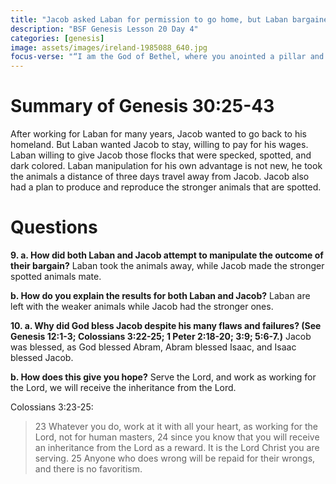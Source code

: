 ```yaml
---
title: "Jacob asked Laban for permission to go home, but Laban bargained for him to stay"
description: "BSF Genesis Lesson 20 Day 4"
categories: [genesis]
image: assets/images/ireland-1985088_640.jpg
focus-verse: "“I am the God of Bethel, where you anointed a pillar and where you made a vow to me. Now leave this land at once and go back to your native land.” – Genesis 31:13"
---
```


# Summary of Genesis 30:25-43

After working for Laban for many years, Jacob wanted to go back to his homeland. But Laban wanted Jacob to stay, willing to pay for his wages. Laban willing to give Jacob those flocks that were specked, spotted, and dark colored. Laban manipulation for his own advantage is not new, he took the animals a distance of three days travel away from Jacob. Jacob also had a plan to produce and reproduce the stronger animals that are spotted.

# Questions

**9. a. How did both Laban and Jacob attempt to manipulate the outcome of their bargain?** Laban took the animals away, while Jacob made the stronger spotted animals mate.

**b. How do you explain the results for both Laban and Jacob?** Laban are left with the weaker animals while Jacob had the stronger ones.

**10. a. Why did God bless Jacob despite his many flaws and failures? (See Genesis 12:1-3; Colossians 3:22-25; 1 Peter 2:18-20; 3:9; 5:6-7.)** Jacob was blessed, as God blessed Abram, Abram blessed Isaac, and Isaac blessed Jacob. 

**b. How does this give you hope?** Serve the Lord, and work as working for the Lord, we will receive the inheritance from the Lord.

Colossians 3:23-25: 
> 23 Whatever you do, work at it with all your heart, as working for the Lord, not for human masters, 24 since you know that you will receive an inheritance from the Lord as a reward. It is the Lord Christ you are serving. 25 Anyone who does wrong will be repaid for their wrongs, and there is no favoritism. 
